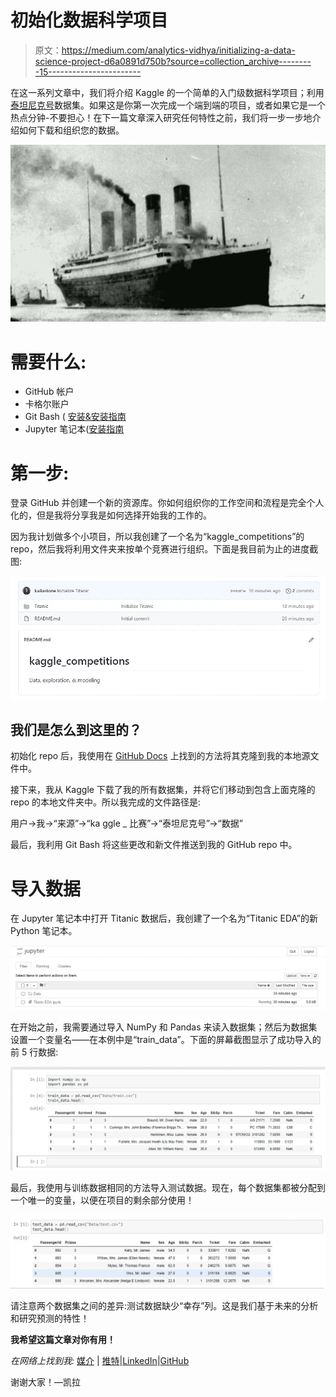 # 初始化数据科学项目

> 原文：<https://medium.com/analytics-vidhya/initializing-a-data-science-project-d6a0891d750b?source=collection_archive---------15----------------------->

在这一系列文章中，我们将介绍 Kaggle 的一个简单的入门级数据科学项目；利用[泰坦尼克号](https://www.kaggle.com/c/titanic/overview)数据集。如果这是你第一次完成一个端到端的项目，或者如果它是一个热点分钟-不要担心！在下一篇文章深入研究任何特性之前，我们将一步一步地介绍如何下载和组织您的数据。

![](img/1c2bd52b3b83379af0d3de53dcdff44c.png)

# 需要什么:

*   GitHub 帐户
*   卡格尔账户
*   Git Bash ( [安装&安装指南](https://docs.github.com/en/free-pro-team@latest/github/getting-started-with-github/set-up-git)
*   Jupyter 笔记本([安装指南](https://jupyterlab.readthedocs.io/en/stable/getting_started/installation.html)

# 第一步:

登录 GitHub 并创建一个新的资源库。你如何组织你的工作空间和流程是完全个人化的，但是我将分享我是如何选择开始我的工作的。

因为我计划做多个小项目，所以我创建了一个名为“kaggle_competitions”的 repo，然后我将利用文件夹来按单个竞赛进行组织。下面是我目前为止的进度截图:

![](img/4f3ed8e92f48fec3858b28b63aa37de1.png)

## 我们是怎么到这里的？

初始化 repo 后，我使用在 [GitHub Docs](https://docs.github.com/en/free-pro-team@latest/github/creating-cloning-and-archiving-repositories/cloning-a-repository) 上找到的方法将其克隆到我的本地源文件中。

接下来，我从 Kaggle 下载了我的所有数据集，并将它们移动到包含上面克隆的 repo 的本地文件夹中。所以我完成的文件路径是:

用户→我→“来源”→“ka ggle _ 比赛”→“泰坦尼克号”→“数据”

最后，我利用 Git Bash 将这些更改和新文件推送到我的 GitHub repo 中。

# 导入数据

在 Jupyter 笔记本中打开 Titanic 数据后，我创建了一个名为“Titanic EDA”的新 Python 笔记本。

![](img/69cdf8ee15ffd4c5bacde1175e10c347.png)

在开始之前，我需要通过导入 NumPy 和 Pandas 来读入数据集；然后为数据集设置一个变量名——在本例中是“train_data”。下面的屏幕截图显示了成功导入的前 5 行数据:

![](img/1a30351e2d8e7cf4d83ad68bec1efc86.png)

最后，我使用与训练数据相同的方法导入测试数据。现在，每个数据集都被分配到一个唯一的变量，以便在项目的剩余部分使用！

![](img/860204f61714ef859a48897d251de8f0.png)

请注意两个数据集之间的差异:测试数据缺少“幸存”列。这是我们基于未来的分析和研究预测的特性！

**我希望这篇文章对你有用！**

*在网络上找到我:* [媒介](/@kailastone) | [推特](https://twitter.com/stone_kode)|[LinkedIn](https://www.linkedin.com/in/kaila-stone/)|[GitHub](https://github.com/kailastone)

谢谢大家！—凯拉